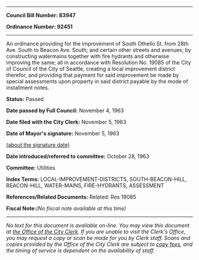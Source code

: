 

********

**Council Bill Number: 83947**
   
**Ordinance Number: 92451**
********

 An ordinance providing for the improvement of South Othello St. from 28th Ave. South to Beacon Ave. South; and certain other streets and avenues; by constructing watermains together with fire hydrants and otherwise improving the same; all in accordance with Resolution No. 19085 of the City of Council of the City of Seattle, creating a local improvement district therefor, and providing that payment for said improvement be made by special assessments upon property in said district payable by the mode of installment notes.

**Status:** Passed
   
**Date passed by Full Council:** November 4, 1963
   
**Date filed with the City Clerk:** November 5, 1963
   
**Date of Mayor's signature:** November 5, 1963
   
[(about the signature date)](/~public/approvaldate.htm)
   
   
   
**Date introduced/referred to committee:** October 28, 1963
   
**Committee:** Utilities
   
   
**Index Terms:** LOCAL-IMPROVEMENT-DISTRICTS, SOUTH-BEACON-HILL, BEACON-HILL, WATER-MAINS, FIRE-HYDRANTS, ASSESSMENT

**References/Related Documents:** Related: Res 19085

**Fiscal Note:**_(No fiscal note available at this time)_
********

_No text for this document is available on-line. You may view this document at [the Office of the City Clerk](http://www.seattle.gov/leg/clerk/contactUs.htm). If you are unable to visit the Clerk's Office, you may request a copy or scan be made for you by Clerk staff. Scans and copies provided by the Office of the City Clerk are subject to [copy fees](http://clerk.seattle.gov/~public/clerkfees.htm), and the timing of service is dependent on the availability of staff._


